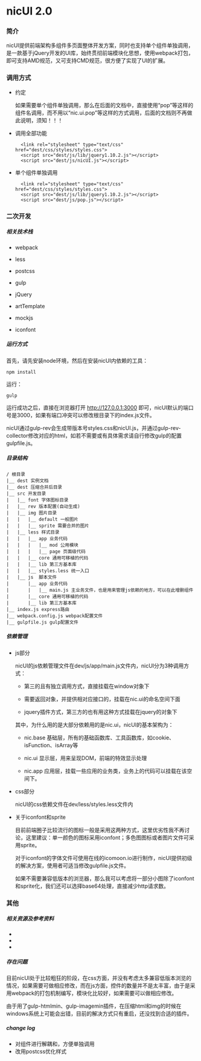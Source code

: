 # nicUI 2.0

### 简介

nicUI提供前端架构多组件多页面整体开发方案，同时也支持单个组件单独调用，是一款基于jQuery开发的UI库，始终贯彻前端模块化思想，使用webpack打包，即可支持AMD规范，又可支持CMD规范，很方便了实现了UI的扩展。

### 调用方式

- 约定

	如果需要单个组件单独调用，那么在后面的文档中，直接使用“pop”等这样的组件名调用，而不用以“nic.ui.pop”等这样的方式调用，后面的文档则不再做此说明，须知！！！

- 调用全部功能

		<link rel="stylesheet" type="text/css" href="dest/css/styles/styles.css">
	    <script src="dest/js/lib/jquery1.10.2.js"></script>
	    <script src="dest/js/nicUI.js"></script>

- 单个组件单独调用

		<link rel="stylesheet" type="text/css" href="dest/css/styles/styles.css">
	    <script src="dest/js/lib/jquery1.10.2.js"></script>
	    <script src="dest/js/pop.js"></script>

### 二次开发

##### 相关技术栈

- webpack

- less

- postcss

- gulp

- jQuery

- artTemplate

- mockjs

- iconfont


##### 运行方式

首先，请先安装node环境，然后在安装nicUI内依赖的工具：

	npm install
	
运行：
	
	gulp
	
运行成功之后，直接在浏览器打开 http://127.0.0.1:3000 即可，nicUI默认的端口号是3000，如果有端口冲突可以修改根目录下的index.js文件。
	
nicUI通过gulp-rev会生成带版本号styles.css和nicUI.js，并通过gulp-rev-collector修改对应的html，如若不需要或有具体需求请自行修改gulp的配置gulpfile.js。


##### 目录结构

	/ 根目录
	|__ dest 实例文档
	|__ dest 压缩合并后目录
	|__ src 开发目录
	|	|__ font 字体图标目录
	|	|__ rev 版本配置(自动生成)
	|	|__ img 图片目录
	|	|	|__ default 一般图片
	|	|	|__ sprite 需要合并的图片
	|	|__ less 样式目录
	|	|	|__ app 业务代码
	|	|	|	|__ mod 公用模块
	|	|	|	|__ page 页面级代码
	|	|	|__ core 通用可移植的代码
	|	|	|__ lib 第三方基本库
	|	|	|__ styles.less 统一入口
	|	|__ js  脚本文件
	|		|__ app 业务代码
	|		|	|__ main.js 主业务文件，也是用来管理js依赖的地方，可以在此增删组件
	|		|__ core 通用可移植的代码
	|		|__ lib 第三方基本库
	|__ index.js express路由
	|__ webpack.config.js webpack配置文件
	|__ gulpfile.js gulp配置文件

##### 依赖管理

- js部分

	nicUI的js依赖管理文件在dev/js/app/main.js文件内，nicUI分为3种调用方式：

	- 第三的且有独立调用方式，直接挂载在window对象下

	- 需要返回对象，并提供相对应接口的，挂载在nic.ui的命名空间下面

	- jquery插件方式，第三方的也有用这种方式挂载在jquery的对象下

	其中，为什么用的是大部分依赖用的是nic.ui，nicUI的基本架构为：

	- nic.base 基础层，所有的基础函数库、工具函数库，如cookie、isFunction、isArray等

	- nic.ui 显示层，用来呈现DOM，前端的特效显示处理

	- nic.app 应用层，挂载一些应用的业务类，业务上的代码可以挂载在该空间下。

- css部分

	nicUI的css依赖文件在dev/less/styles.less文件内

- 关于iconfont和sprite

	目前前端圈子比较流行的图标一般是采用这两种方式，这里优劣性我不再讨论，这里建议：单一颜色的图标采用iconfont；多色图图标或者图片文件可采用sprite。

	对于iconfont的字体文件可使用在线的icomoon.io进行制作，nicUI提供初级的解决方案，使用者可适当修改gulpfile.js文件。

	如果不需要兼容低版本的浏览器，那么我可以考虑将一部分小图除了iconfont和sprite化，我们还可以选择base64处理，直接减少http请求数。


### 其他

##### 相关资源及参考资料

-
-
-

##### 存在问题

目前nicUI处于比较粗狂的阶段，在css方面，并没有考虑太多兼容低版本浏览的情况，如果需要可做相应修改，而在js方面，控件的数量并不是太丰富，由于是采用webpack的打包机制编写，模块化比较好，如果需要可以做相应修改。

由于用了gulp-htmlmin、gulp-imagemin插件，在压缩html和img的时候在windows系统上可能会出错，目前的解决方式只有重启，还没找到合适的插件。

##### change log

- 对组件进行解耦和，方便单独调用
- 改用postcss优化样式